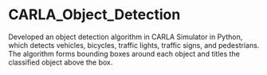 # CARLA_Object_Detection
Developed an object detection algorithm in CARLA Simulator in Python, which detects vehicles, bicycles, traffic lights, traffic signs, and pedestrians. The algorithm forms bounding boxes around each object and titles the classified object above the box.
